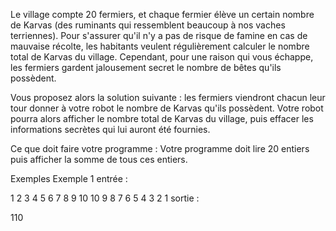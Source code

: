Le village compte 20 fermiers, et chaque fermier élève un certain nombre de Karvas (des ruminants qui ressemblent beaucoup à nos vaches terriennes). Pour s'assurer qu'il n'y a pas de risque de famine en cas de mauvaise récolte, les habitants veulent régulièrement calculer le nombre total de Karvas du village. Cependant, pour une raison qui vous échappe, les fermiers gardent jalousement secret le nombre de bêtes qu'ils possèdent.

Vous proposez alors la solution suivante : les fermiers viendront chacun leur tour donner à votre robot le nombre de Karvas qu'ils possèdent. Votre robot pourra alors afficher le nombre total de Karvas du village, puis effacer les informations secrètes qui lui auront été fournies.

Ce que doit faire votre programme :
Votre programme doit lire 20 entiers puis afficher la somme de tous ces entiers.

Exemples
Exemple 1
entrée :

1
2
3
4
5
6
7
8
9
10
10
9
8
7
6
5
4
3
2
1
sortie :

110